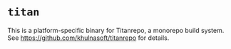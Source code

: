 # `titan`

This is a platform-specific binary for Titanrepo, a monorepo build system. See https://github.com/khulnasoft/titanrepo for details.
